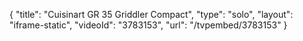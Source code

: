 {
    "title": "Cuisinart GR 35 Griddler Compact",
    "type": "solo",
    "layout": "iframe-static",
    "videoId": "3783153",
    "url": "\/tvpembed\/3783153"
}